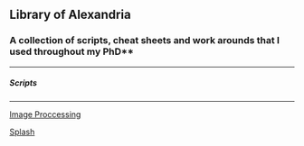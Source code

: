 
## Library of Alexandria
### A collection of scripts, cheat sheets and work arounds that I used throughout my PhD**
---
##### Scripts
---
[Image Proccessing](https://github.com/AdamFenton/library-of-alexandria/tree/master/scripts/image-processing)

[Splash](https://github.com/AdamFenton/library-of-alexandria/tree/master/scripts/splash)
